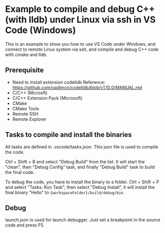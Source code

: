 # Example to compile and debug C++ (with lldb) under Linux via ssh in VS Code (Windows)

This is an example to show you how to use VS Code under Windows,
and connect to remote Linux system via ssh,
and compile and debug C++ code with cmake and lldb.

## Prerequisite
* Need to install extension codelldb
  Reference: https://github.com/vadimcn/codelldb/blob/v1.10.0/MANUAL.md
* C/C++ (Microsft)
* C/C++ Extension Pack (Microsoft)
* CMake
* CMake Tools
* Remote SSH
* Remote Explorer

## Tasks to compile and install the binaries
All tasks are defined in .vscode/tasks.json. This json file is used to compile the code.

Ctrl + Shift + B and select "Debug Build" from the list.
It will start the "clean", then "Debug Config" task, and finally "Debug Build" task to build the final code.

To debug the code, you have to install the binary to a folder.
Ctrl + Shift + P and select "Tasks: Run Task", then select "Debug Install",
it will install the final binary "Hello" to `{workspaceFolder}/build/debug/bin`.

## Debug
launch.json is used for launch debugger.
Just set a breakpoint in the source code and press F5.
